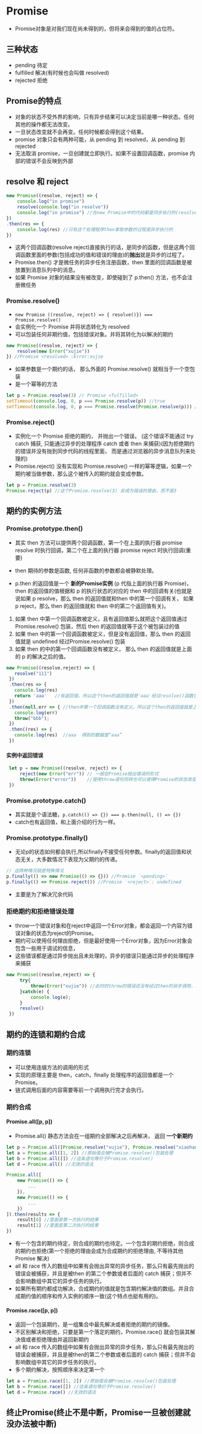 # Promise

* Promise对象是对我们现在尚未得到的，但将来会得到的值的占位符。

## 三种状态

* pending 待定
* fulfilled 解决(有时候也会叫做 resolved)
* rejected 拒绝

## Promise的特点

* 对象的状态不受外界的影响，只有异步结果可以决定当前是哪一种状态。任何其他的操作都无法改变。
* 一旦状态改变就不会再变。任何时候都会得到这个结果。
* promise 对象只会有两种可能，从 pending 到 resolved，从 pending 到 rejected
* 无法取消 promise，一旦创建就立即执行。如果不设置回调函数，promise 内部的错误不会反映到外部

## resolve 和 reject

```js
new Promise((resolve, reject) => {
    console.log("in promise")
    resolve(console.log("in resolve"))
    console.log("in promise") //在new Promise中的代码都是同步执行的(resolve也是同步执行的)
})
.then(res => {
    console.log(res) //只有这个处理程序then拿取参数的过程是异步执行的
})
```

* 这两个回调函数(resolve reject)直接执行的话，是同步的函数，但是这两个回调函数里面的参数(包括成功的值和错误的理由)的**抛出**就是异步的过程了。
* Promise.then() 才是微任务的异步任务注册函数，then 里面的回调函数是被放置到消息队列中的消息。
* 如果 Promise 对象的结果没有被改变，即使碰到了 p.then() 方法，也不会注册微任务

### Promise.resolve()

* ```new Promise ((resolve, reject) => { resolve()}) === Promise.resolve()```
* 会实例化一个 Promise 并将状态转化为 resolved
* 可以包装任何非期约值，包括错误对象。并将其转化为以解决的期约

```js
new Promise((resolve, reject) => {
    resolve(new Error("xujie"))
}) //Promise <resolved> :Error:xujie
```

* 如果参数是一个期约的话， 那么外面的 Promise.resolve() 就相当于一个空包装
* 是一个幂等的方法

```js
let p = Promise.resolve(3) // Promise <fulfilled>
setTimeout(console.log, 0, p === Promise.resolve(p)) //true
setTimeout(console.log, 0, p === Promise.resolve(Promise.resolve(p))) //true
```

### Promise.reject()

* 实例化一个 Promise 拒绝的期约， 并抛出一个错误。 (这个错误不能通过 try catch 捕获, 只能通过异步的处理程序 catch 或者 then 来捕获)(因为拒绝期约的错误并没有抛到同步代码的线程里面， 而是通过浏览器的异步消息队列来处理的)
* Promise.reject() 没有实现和 Promise.resolve() 一样的幂等逻辑，如果一个期约被当做参数，那么这个被传入的期约就会变成参数。

```js
let p = Promise.resolve(3) 
Promise.reject(p) //这个Promise.resolve(3) 会成为错误的理由，而不是3
```

## 期约的实例方法

### Promise.prototype.then()

* 其实 then 方法可以提供两个回调函数，第一个在上面的执行器 promise resolve 时执行回调，第二个在上面的执行器 promise reject 时执行回调(重要)
* then 期待的参数是函数, 任何非函数的参数都会被静默处理。

* p.then 的返回值是一个 **新的Promise实例** (p 代指上面的执行器 Promise)，then 的返回值的值根据和 p 的执行状态的对应的 then 中的回调有关(也就是说如果 p resolve，那么 then 的返回值就和then 中的第一个回调有关， 如果 p reject，那么 then 的返回值就和 then 中的第二个返回值有关)。

1. 如果 then 中第一个回调函数被定义，且有返回值那么就把这个返回值通过 Promise.resolve() 包装，然后 then 的返回值就等于这个被包装过的值
2. 如果 then 中的第一个回调函数被定义，但是没有返回值，那么 then 的返回值就是 undefined 经过Promise.resolve() 包装
3. 如果 then 的中的第一个回调函数没有被定义， 那么 then 的返回值就是上面的 p 的解决之后的值。

```js
new Promise((resolve,reject) => {
   resolve("111")
 })
 .then(res => {
   console.log(res)
   return 'aaa'   //有返回值，所以这个then的返回值就是'aaa'经过resolve()函数包装
 })
 .then(null,err => { //then中第一个回调函数没有定义。所以这个then的返回值就是上一个then的返回值
   console.log(err)
   throw("bbb");
 })
 .then((res) => {    
   console.log(res)  //aaa  得到的数据是“aaa”
 })
```

#### 实例中返回错误

```js
 let p = new Promise((resolve, reject) => {
     reject(new Error("err")) // 一般在Promise抛出错误的形式
     throw(Error("error"))    //使用throw语句同样也可以使得Promise的状态改变为reject
 }) 
```

### Promise.prototype.catch()

* 其实就是个语法糖，```p.catch(() => {}) === p.then(null, () => {})```
* catch也有返回值，和上面介绍的行为一样。

### Promise.prototype.finally()

* 无论p的状态如何都会执行,所以finally不接受任何参数。finally的返回值和状态无关，大多数情况下表现为父期约的传递。

```js
// 这两种情况就是特殊情况
p.finally(() => new Promise(() => {})) //Promise `<pending>`
p.finally(() => Promise.reject()) //Promise `<reject>`: undefined
```

* 主要是为了解决冗余代码

### 拒绝期约和拒绝错误处理

* throw一个错误对象和在reject中返回一个Error对象，都会返回一个内容为错误对象的状态为reject的Promise。
* 期约可以使用任何理由拒绝，但是最好使用一个Error对象，因为Error对象会包含一些用于调试的信息，
* 这些错误都是通过异步抛出且未处理的，异步的错误只能通过异步的处理程序来捕获

```js
new Promise((resolve,reject) => {
     try{
         throw(Error("xujie")) //此时的throw的错误还没有经过then的异步调用，所以可以通过try同步捕获
     }catch(e) {
         console.log(e);
     }
     resolve()
 })
```

## 期约的连锁和期约合成

### 期约连锁

* 可以使用连缀方法的调用的形式
* 实现的原理主要是 then，catch，finally 处理程序的返回值都是一个 Promise。
* 链式调用后面的内容需要等前一个调用执行完才会执行。

### 期约合成

#### Promise.all([p, p])

* Promise.all() 静态方法会在一组期约全部解决之后再解决， 返回 **一个新期约**

```js
let p = Promise.all([Promise.resolve("xujie"), Promise.resolve("xiaohan")]) //新期约的值是一个数组，["xujie", "xiaohan"]
let a = Promise.all([1, 2]) //原始值会被Promise.resolve()包装处理
let b = Promise.all([]) //这条语句等价于Promise.resolve()
let d = Promise.all() //无效的语法
```

```js
Promise.all([
    new Promise(() => {
        ...
    }),
    new Promise(() => {
        ...
    })
]).then(results => {
    result[0] //里面是第一次执行的结果
    result[1] //里面是第二次执行的结果
})
```

* 有一个包含的期约待定，则合成的期约也待定。一个包含的期约拒绝，则合成的期约也拒绝(第一个拒绝的理由会成为合成期约的拒绝理由, 不等待其他 Promise 解决)
* all 和 race 传入的数组中如果有会抛出异常的异步任务，那么只有最先抛出的错误会被捕获，并且是被then 的第二个参数或者后面的 catch 捕获；但并不会影响数组中其它的异步任务的执行。
* 如果所有期约都成功解决，合成期约的值就是包含期约解决值的数组。并且合成期约值的顺序和传入实例的顺序一致(这个特点也挺有用的)。

#### Promise.race([p, p])

* 返回一个包装期约，是一组集合中最先解决或者拒绝的期约的镜像。
* 不区别解决和拒绝，只要是第一个落定的期约，Promise.race() 就会包装其解决值或者拒绝理由并返回新期约
* all 和 race 传入的数组中如果有会抛出异常的异步任务，那么只有最先抛出的错误会被捕获，并且是被then的第二个参数或者后面的 catch 捕获；但并不会影响数组中其它的异步任务的执行。
* 多个期约解决，按照顺序来决定第一个

```js
let a = Promise.race([1, 2]) //原始值会被Promise.resolve()包装处理
let b = Promise.race([]) //这条语句等价于Promise.resolve()
let d = Promise.race() //无效的语法
```

## 终止Promise(终止不是中断，Promise一旦被创建就没办法被中断)
